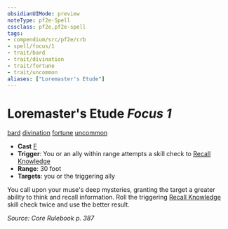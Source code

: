 ```yaml
---
obsidianUIMode: preview
noteType: pf2e-Spell
cssclass: pf2e,pf2e-spell
tags:
- compendium/src/pf2e/crb
- spell/focus/1
- trait/bard
- trait/divination
- trait/fortune
- trait/uncommon
aliases: ["Loremaster's Etude"]
---
```

# Loremaster's Etude *Focus 1*   
[bard](rules/traits/bard.md "Bard Class Trait")  [divination](rules/traits/divination.md "Divination School Trait")  [fortune](rules/traits/fortune.md "Fortune Effect Trait")  [uncommon](rules/traits/uncommon.md "Uncommon Rarity Trait")  

- **Cast** [F](rules/core-rulebook/chapter-9-playing-the-game.md#Actions "Free Action") 
- **Trigger**: You or an ally within range attempts a skill check to [Recall Knowledge](rules/actions/recall-knowledge.md)
- **Range**: 30 foot
- **Targets**: you or the triggering ally

You call upon your muse's deep mysteries, granting the target a greater ability to think and recall information. Roll the triggering [Recall Knowledge](rules/actions/recall-knowledge.md) skill check twice and use the better result.

*Source: Core Rulebook p. 387*